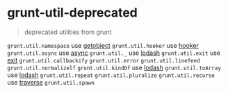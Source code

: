 # grunt-util-deprecated
> deprecated utilities from grunt

`grunt.util.namespace` use [getobject]
`grunt.util.hooker` use [hooker]
`grunt.util.async` use [async]
`grunt.util._` use [lodash]
`grunt.util.exit` use [exit]
`grunt.util.callbackify`
`grunt.util.error`
`grunt.util.linefeed`
`grunt.util.normalizelf`
`grunt.util.kindOf` use [lodash]
`grunt.util.toArray` use [lodash]
`grunt.util.repeat`
`grunt.util.pluralize`
`grunt.util.recurse` use [traverse]
`grunt.util.spawn`


[getobject]: https://www.npmjs.org/package/getobject
[hooker]: https://www.npmjs.org/package/hooker
[async]: https://www.npmjs.org/package/async
[lodash]: https://www.npmjs.org/package/lodash
[exit]: https://www.npmjs.org/package/exit
[traverse]: https://www.npmjs.org/package/lodash
